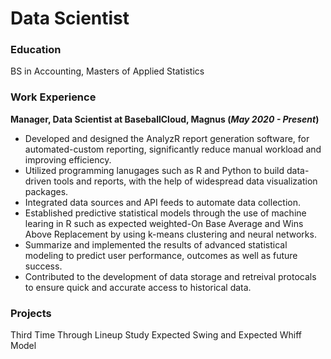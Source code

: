 # Data Scientist

### Education
BS in Accounting, Masters of Applied Statistics

### Work Experience
**Manager, Data Scientist at BaseballCloud, Magnus (_May 2020 - Present_)**
- Developed and designed the AnalyzR report generation software, for automated-custom reporting, significantly reduce manual workload and improving efficiency.
- Utilized programming lanugages such as R and Python to build data-driven tools and reports, with the help of widespread data visualization packages.
- Integrated data sources and API feeds to automate data collection.
- Established predictive statistical models through the use of machine learing in R such as expected weighted-On Base Average and Wins Above Replacement by using k-means clustering and neural networks.
- Summarize and implemented the results of advanced statistical modeling to predict user performance, outcomes as well as future success.
- Contributed to the development of data storage and retreival protocals to ensure quick and accurate access to historical data.

### Projects
Third Time Through Lineup Study
Expected Swing and Expected Whiff Model 
